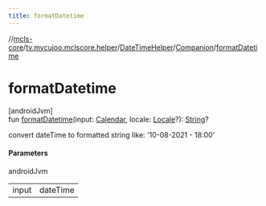 ```yaml
---
title: formatDatetime
---
```

//[mcls-core](../../../../index.html)/[tv.mycujoo.mclscore.helper](../../index.html)/[DateTimeHelper](../index.html)/[Companion](index.html)/[formatDatetime](format-datetime.html)



# formatDatetime



[androidJvm]\
fun [formatDatetime](format-datetime.html)(input: [Calendar](https://developer.android.com/reference/kotlin/java/util/Calendar.html), locale: [Locale](https://developer.android.com/reference/kotlin/java/util/Locale.html)?): [String](https://kotlinlang.org/api/latest/jvm/stdlib/kotlin/-string/index.html)?



convert dateTime to formatted string like: '10-08-2021 - 18:00'



#### Parameters


androidJvm

| | |
|---|---|
| input | dateTime |




